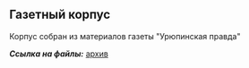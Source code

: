 ## Газетный корпус ##

Корпус собран из материалов газеты "Урюпинская правда"

***Ссылка на файлы:***  [архив](https://drive.google.com/file/d/1alYDi71n56I0_b-MUoyoeWzl4Pj4Tf4N/view?usp=sharing)
